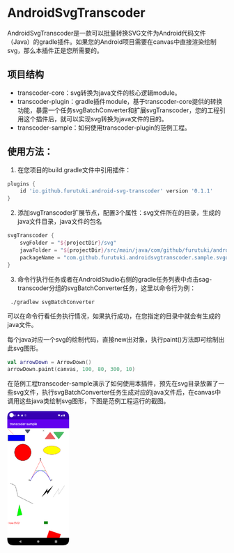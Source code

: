 # AndroidSvgTranscoder

AndroidSvgTranscoder是一款可以批量转换SVG文件为Android代码文件（Java）的gradle插件。如果您的Android项目需要在canvas中直接渲染绘制svg，那么本插件正是您所需要的。



## 项目结构

- transcoder-core：svg转换为java文件的核心逻辑module。
- transcoder-plugin：gradle插件module，基于transcoder-core提供的转换功能，暴露一个任务svgBatchConverter和扩展svgTranscoder，您的工程引用这个插件后，就可以实现svg转换为java文件的目的。
- transcoder-sample：如何使用transcoder-plugin的范例工程。



## 使用方法：

1. 在您项目的build.gradle文件中引用插件：

```groovy
plugins {
    id 'io.github.furutuki.android-svg-transcoder' version '0.1.1'
}
```

2. 添加svgTranscoder扩展节点，配置3个属性：svg文件所在的目录，生成的java文件目录，java文件的包名

```groovy
svgTranscoder {
    svgFolder = "${projectDir}/svg"
    javaFolder = "${projectDir}/src/main/java/com/github/furutuki/androidsvgtranscoder/sample/svgobj"
    packageName = "com.github.furutuki.androidsvgtranscoder.sample.svgobj"
}
```

3. 命令行执行任务或者在AndroidStudio右侧的gradle任务列表中点击sag-transcoder分组的svgBatchConverter任务，这里以命令行为例：

```shell
 ./gradlew svgBatchConverter
```
可以在命令行看任务执行情况，如果执行成功，在您指定的目录中就会有生成的java文件。

每个java对应一个svg的绘制代码，直接new出对象，执行paint()方法即可绘制出此svg图形。

```kotlin
val arrowDown = ArrowDown()
arrowDown.paint(canvas, 100, 80, 300, 10)
```

在范例工程transcoder-sample演示了如何使用本插件，预先在svg目录放置了一些svg文件，执行svgBatchConverter任务生成对应的java文件后，在canvas中调用这些java类绘制svg图形，下图是范例工程运行的截图。

<img src="https://github.com/furutuki/AndroidSvgTranscoder/blob/main/transcoder-sample/Screenshot.png" style="zoom:30%;" />
